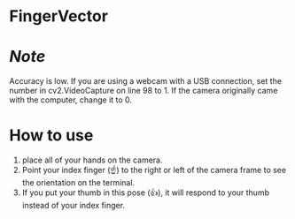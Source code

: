 # FingerVector
# *Note* 
Accuracy is low.
If you are using a webcam with a USB connection, set the number in cv2.VideoCapture on line 98 to 1.
If the camera originally came with the computer, change it to 0.

# How to use

1. place all of your hands on the camera.
2. Point your index finger (☝️) to the right or left of the camera frame to see the orientation on the terminal.
3. If you put your thumb in this pose (👍️), it will respond to your thumb instead of your index finger.
